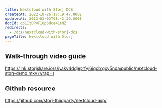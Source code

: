 ```yaml
---
title: Nextcloud with Storj DCS
createdAt: 2022-10-26T17:19:47.000Z
updatedAt: 2023-03-03T08:43:36.000Z
docId: cp1ItDPvF1Up6dce41nNZ
redirects:
  - /dcs/nextcloud-with-storj-dcs
pageTitle: Nextcloud with Storj
---
```


## Walk-through video guide

[<https://link.storjshare.io/s/jvakv4ddjeprfyi6iqcbrgxy5nda/public/nextcloud-storj-demo.mkv?wrap=1>](https://link.us1.storjshare.io/s/jvakv4ddjeprfyi6iqcbrgxy5nda/public/nextcloud-storj-demo.mkv?wrap=1)

## Github resource

[<https://github.com/storj-thirdparty/nextcloud-app/>](https://github.com/storj-thirdparty/nextcloud-app/)

